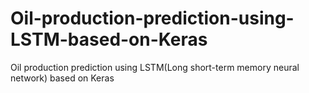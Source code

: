 # Oil-production-prediction-using-LSTM-based-on-Keras
Oil production prediction using LSTM(Long short-term memory neural network) based on Keras
